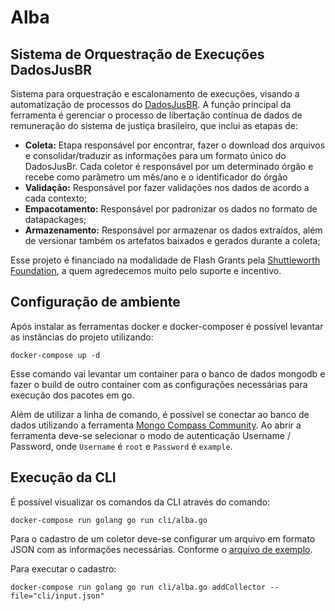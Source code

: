 # Alba
## Sistema de Orquestração de Execuções DadosJusBR

Sistema para orquestração e escalonamento de execuções, visando a automatização de processos do [DadosJusBR](https://dadosjusbr.com/). A função principal da ferramenta é gerenciar o processo de libertação contínua de dados de remuneração do sistema de justiça brasileiro, que inclui as etapas de:

- **Coleta:** Etapa responsável por encontrar, fazer o download dos arquivos e consolidar/traduzir as informações para um formato único do DadosJusBr. Cada coletor é responsável por um determinado órgão e recebe como parâmetro um mês/ano e o identificador do órgão
- **Validação:** Responsável por fazer validações nos dados de acordo a cada contexto;
- **Empacotamento:** Responsável por padronizar os dados no formato de datapackages;
- **Armazenamento:** Responsável por armazenar os dados extraídos, além de versionar também os artefatos baixados e gerados durante a coleta; 

Esse projeto é financiado na modalidade de Flash Grants pela [Shuttleworth Foundation](https://www.shuttleworthfoundation.org/), a quem agredecemos muito pelo suporte e incentivo.

## Configuração de ambiente
Após instalar as ferramentas docker e docker-composer é possível levantar as instâncias do projeto utilizando:

 `docker-compose up -d`

 Esse comando vai levantar um container para o banco de dados mongodb e fazer o build de outro container com as configurações necessárias para execução dos pacotes em go.

Além de utilizar a linha de comando, é possível se conectar ao banco de dados utilizando a ferramenta [Mongo Compass Community](https://www.mongodb.com/download-center/compass?jmp=docs). Ao abrir a ferramenta deve-se selecionar o modo de autenticação Username / Password, onde `Username` é `root` e `Password` é `example`.

## Execução da CLI

É possível visualizar os comandos da CLI através do comando:

`docker-compose run golang go run cli/alba.go`

Para o cadastro de um coletor deve-se configurar um arquivo em formato JSON com as informações necessárias. Conforme o [arquivo de exemplo](https://github.com/dadosjusbr/alba/blob/comando-cli/cli/input.json).

Para executar o cadastro:

`docker-compose run golang go run cli/alba.go addCollector --file="cli/input.json"`